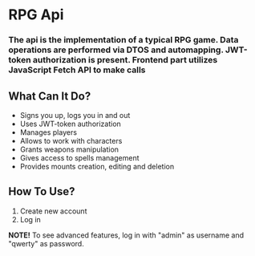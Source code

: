 # RPG Api

### The api is the implementation of a typical RPG game. Data operations are performed via DTOS and automapping. JWT-token authorization is present. Frontend part utilizes JavaScript Fetch API to make calls

## What Can It Do?
* Signs you up, logs you in and out
* Uses JWT-token authorization
* Manages players
* Allows to work with characters
* Grants weapons manipulation
* Gives access to spells management
* Provides mounts creation, editing and deletion

## How To Use?
1. Create new account
2. Log in

**NOTE!** To see advanced features, log in with "admin" as username and "qwerty" as password.

